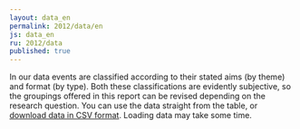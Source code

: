 ```yaml
---
layout: data_en
permalink: 2012/data/en
js: data_en
ru: 2012/data
published: true
---
```


In our data events are classified according to their stated aims (by theme) and format (by type). Both these classifications are evidently subjective, so the groupings offered in this report can be revised depending on the research question.  You can use the data straight from the table, or [download data in CSV format](https://docs.google.com/spreadsheet/pub?key=0AqL_R49TiUuAdGpDMUphai0wemI4NXBkQ3BBUTJpYWc&single=true&gid=0&output=csv). Loading data may take some time.